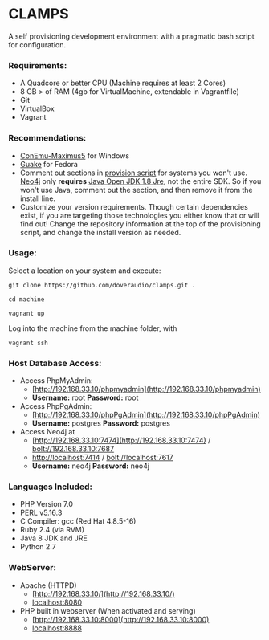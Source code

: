 # CLAMPS

A self provisioning development environment with a pragmatic bash script for configuration. 
### Requirements:
-  A Quadcore or better CPU (Machine requires at least 2 Cores)
- 8 GB > of RAM (4gb for VirtualMachine, extendable in Vagrantfile) 
- Git
- VirtualBox
- Vagrant

### Recommendations:
- [ConEmu-Maximus5](https://conemu.github.io/) for Windows
- [Guake](http://guake-project.org/) for Fedora
- Comment out sections in [provision script](https://github.com/doveraudio/clamps/blob/master/data/provision.sh) for systems you won't use. [Neo4j](https://neo4j.com/) only __requires__ [Java Open JDK 1.8 Jre](http://openjdk.java.net/install/), not the entire SDK. So if you won't use Java, comment out the section, and then remove it from the install line.
- Customize your version requirements. Though certain dependencies exist, if you are targeting those technologies you either know that or will find out! Change the repository information at the top of the provisioning script, and change the install version as needed. 

### Usage:

Select a location on your system and execute:

    git clone https://github.com/doveraudio/clamps.git .

    cd machine
    
    vagrant up

Log into the machine from the machine folder, with

    vagrant ssh

    
### Host Database Access:

  - Access PhpMyAdmin: 
    - [http://192.168.33.10/phpmyadmin](http://192.168.33.10/phpmyadmin)   
    - __Username:__ root __Password:__ root 
  - Access PhpPgAdmin: 
    - [http://192.168.33.10/phpPgAdmin](http://192.168.33.10/phpPgAdmin)     
    - __Username:__ postgres __Password:__ postgres
  - Access Neo4j at 
    - [http://192.168.33.10:7474](http://192.168.33.10:7474) / [bolt://192.168.33.10:7687](bolt://192.168.33.10:7687) 
    - [http://localhost:7414](http://localhost:7414) / [bolt://localhost:7617](bolt://localhost:7617)
    - __Username:__ neo4j __Password:__ neo4j 

### Languages Included:
- PHP Version 7.0
- PERL v5.16.3
- C Compiler: gcc (Red Hat 4.8.5-16)
- Ruby 2.4 (via RVM)
- Java 8 JDK and JRE
- Python 2.7
### WebServer:

- Apache (HTTPD)
    - [http://192.168.33.10/](http://192.168.33.10/)
    - [localhost:8080](localhost:8080)
- PHP built in webserver (When activated and serving)
    - [http://192.168.33.10:8000](http://192.168.33.10:8000)
    - [localhost:8888](localhost:8888)
    

